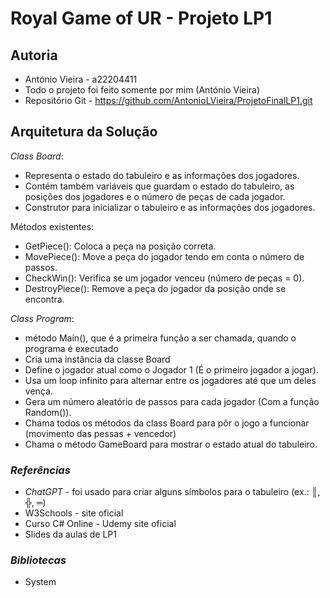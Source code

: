 # Royal Game of UR - Projeto LP1

## Autoria
- António Vieira - a22204411
- Todo o projeto foi feito somente por mim (António Vieira)
- Repositório Git - https://github.com/AntonioLVieira/ProjetoFinalLP1.git

## Arquitetura da Solução

*Class Board*:

- Representa o estado do tabuleiro e as informações dos jogadores.
- Contém também variáveis que guardam o estado do tabuleiro, as posições dos jogadores e o número de peças de cada jogador.
- Construtor para inicializar o tabuleiro e as informações dos jogadores.

Métodos existentes:
- GetPiece(): Coloca a peça na posição correta.
- MovePiece(): Move a peça do jogador tendo em conta o número de passos.
- CheckWin(): Verifica se um jogador venceu (número de peças = 0).
- DestroyPiece(): Remove a peça do jogador da posição onde se encontra.

*Class Program*:

- método Main(), que é a primeira função a ser chamada, quando o programa é executado
- Cria uma instância da classe Board
- Define o jogador atual como o Jogador 1 (É o primeiro jogador a jogar).
- Usa um loop infinito para alternar entre os jogadores até que um deles vença.
- Gera um número aleatório de passos para cada jogador (Com a função Random()).
- Chama todos os métodos da class Board para pôr o jogo a funcionar (movimento das pessas + vencedor)
- Chama o método GameBoard para mostrar o estado atual do tabuleiro.

### *Referências*

- *ChatGPT* - foi usado para criar alguns símbolos para o tabuleiro (ex.: ║, ╬, ═)
- W3Schools - site oficial
- Curso C# Online - Udemy site oficial
- Slides da aulas de LP1

### *Bibliotecas* 
- System
